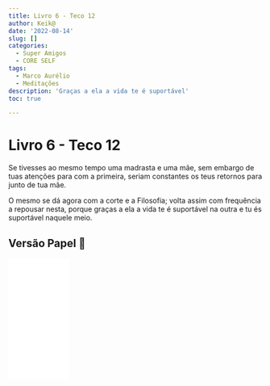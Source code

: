 ```yaml
---
title: Livro 6 - Teco 12
author: Keik@
date: '2022-08-14'
slug: []
categories:
  - Super Amigos
  - CORE SELF
tags:
  - Marco Aurélio
  - Meditações
description: 'Graças a ela a vida te é suportável'
toc: true

---
```


# Livro 6 - Teco 12

Se tivesses ao mesmo tempo uma madrasta e uma mãe, sem embargo de tuas atenções para com a primeira, seriam constantes os teus retornos para junto de tua mãe. 

O mesmo se dá agora com a corte e a Filosofia; volta assim com frequência a repousar nesta, porque graças a ela a vida te é suportável na outra e tu és suportável naquele meio.


## Versão Papel :book:
<iframe style="width:120px;height:240px;" marginwidth="0" marginheight="0" scrolling="no" frameborder="0" src="//ws-na.amazon-adsystem.com/widgets/q?ServiceVersion=20070822&OneJS=1&Operation=GetAdHtml&MarketPlace=BR&source=ss&ref=as_ss_li_til&ad_type=product_link&tracking_id=mundodekeika-20&language=pt_BR&marketplace=amazon&region=BR&placement=B092FVY4BB&asins=B092FVY4BB&linkId=37c5ec14221f61f811029aa88b520891&show_border=true&link_opens_in_new_window=true"></iframe>


